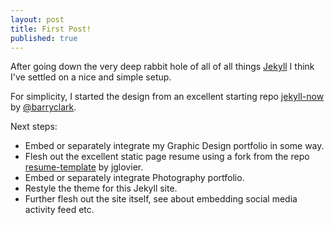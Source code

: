 ```yaml
---
layout: post
title: First Post!
published: true
---
```


After going down the very deep rabbit hole of all of all things [Jekyll](https://jekyllrb.com) I think I've settled on a nice and simple setup.

For simplicity, I started the design from an excellent starting repo [jekyll-now](https://github.com/barryclark/jekyll-now) by [@barryclark](www.github.com/barryclark). 

Next steps:
- Embed or separately integrate my Graphic Design portfolio in some way.
- Flesh out the excellent static page resume using a fork from the repo [resume-template](https://github.com/jglovier/resume-template) by jglovier.
- Embed or separately integrate Photography portfolio.
- Restyle the theme for this Jekyll site.
- Further flesh out the site itself, see about embedding social media activity feed etc.
